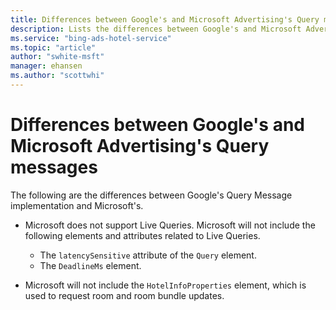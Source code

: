 ```yaml
---
title: Differences between Google's and Microsoft Advertising's Query messages
description: Lists the differences between Google's and Microsoft Advertising's Query messages
ms.service: "bing-ads-hotel-service"
ms.topic: "article"
author: "swhite-msft"
manager: ehansen
ms.author: "scottwhi"
---
```


# Differences between Google's and Microsoft Advertising's Query messages

The following are the differences between Google's Query Message implementation and Microsoft's.

- Microsoft does not support Live Queries. Microsoft will not include the following elements and attributes related to Live Queries.  
  - The `latencySensitive` attribute of the `Query` element. 
  - The `DeadlineMs` element.  
  
- Microsoft will not include the `HotelInfoProperties` element, which is used to request room and room bundle updates.
